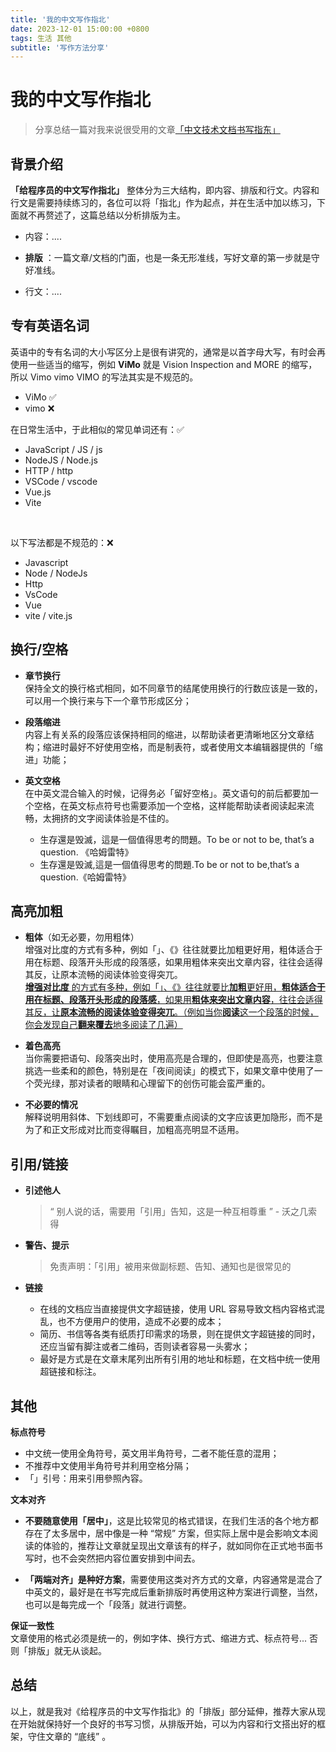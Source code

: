 ```yaml
---
title: '我的中文写作指北'
date: 2023-12-01 15:00:00 +0800
tags: 生活 其他
subtitle: '写作方法分享'
---
```


# 我的中文写作指北

> 分享总结一篇对我来说很受用的文章[「中文技术文档书写指东」](https://sspai.com/post/68349)

## 背景介绍

**「给程序员的中文写作指北」** 整体分为三大结构，即内容、排版和行文。内容和行文是需要持续练习的，各位可以将「指北」作为起点，并在生活中加以练习，下面就不再赘述了，这篇总结以分析排版为主。

- 内容：....

- **排版** ：一篇文章/文档的门面，也是一条无形准线，写好文章的第一步就是守好准线。

- 行文：....

## 专有英语名词

英语中的专有名词的大小写区分上是很有讲究的，通常是以首字母大写，有时会再使用一些适当的缩写，例如 **ViMo** 就是 Vision Inspection and MORE 的缩写，所以 Vimo vimo VIMO 的写法其实是不规范的。

- ViMo ✅
- vimo ❌

在日常生活中，于此相似的常见单词还有：✅

- JavaScript / JS / js
- NodeJS / Node.js
- HTTP / http
- VSCode / vscode
- Vue.js
- Vite

​

以下写法都是不规范的：❌

- Javascript
- Node / NodeJs
- Http
- VsCode
- Vue
- vite / vite.js

## 换行/空格

- **章节换行**  
  保持全文的换行格式相同，如不同章节的结尾使用换行的行数应该是一致的，可以用一个换行来与下一个章节形成区分；

- **段落缩进**  
  内容上有关系的段落应该保持相同的缩进，以帮助读者更清晰地区分文章结构；缩进时最好不好使用空格，而是制表符，或者使用文本编辑器提供的「缩进」功能；

- **英文空格**  
  在中英文混合输入的时候，记得务必「留好空格」。英文语句的前后都要加一个空格，在英文标点符号也需要添加一个空格，这样能帮助读者阅读起来流畅，太拥挤的文字阅读体验是不佳的。
  - 生存還是毁滅，這是一個值得思考的問題。To be or not to be, that’s a question. 《哈姆雷特》
  - 生存還是毁滅,這是一個值得思考的問題.To be or not to be,that’s a question.《哈姆雷特》

## 高亮加粗

- **粗体**（如无必要，勿用粗体）  
  增强对比度的方式有多种，例如「」、《》往往就要比加粗更好用，粗体适合于用在标题、段落开头形成的段落感，如果用粗体来突出文章内容，往往会适得其反，让原本流畅的阅读体验变得突兀。  
  <u>**增强对比度** 的方式有多种，例如「」、《》往往就要比**加粗**更好用，**粗体适合于用在标题、段落开头形成的段落感**，如果用**粗体来突出文章内容**，往往会适得其反，让**原本流畅的阅读体验变得突兀**。（例如当你**阅读**这一个段落的时候，你会发现自己**翻来覆去**地多阅读了几遍）</u>

- **着色高亮**  
  当你需要把语句、段落突出时，使用高亮是合理的，但即使是高亮，也要注意挑选一些柔和的颜色，特别是在「夜间阅读」的模式下，如果文章中使用了一个荧光绿，那对读者的眼睛和心理留下的创伤可能会蛮严重的。

- **不必要的情况**  
  解释说明用斜体、下划线即可，不需要重点阅读的文字应该更加隐形，而不是为了和正文形成对比而变得瞩目，加粗高亮明显不适用。

## 引用/链接

- **引述他人**

  > “ 别人说的话，需要用「引用」告知，这是一种互相尊重 ” - 沃之几索得

- **警告、提示**

  > 免责声明：「引用」被用来做副标题、告知、通知也是很常见的

- **链接**

  - 在线的文档应当直接提供文字超链接，使用 URL 容易导致文档内容格式混乱，也不方便用户的使用，造成不必要的成本；
  - 简历、书信等各类有纸质打印需求的场景，则在提供文字超链接的同时，还应当留有脚注或者二维码，否则读者容易一头雾水；
  - 最好是方式是在文章末尾列出所有引用的地址和标题，在文档中统一使用超链接和标注。

## 其他

**标点符号**

- 中文统一使用全角符号，英文用半角符号，二者不能任意的混用；
- 不推荐中文使用半角符号并利用空格分隔；
- 「」引号：用来引用參照內容。

**文本对齐**

- **不要随意使用「居中」**，这是比较常见的格式错误，在我们生活的各个地方都存在了太多居中，居中像是一种 “常规” 方案，但实际上居中是会影响文本阅读的体验的，推荐让文章就呈现出文章该有的样子，就如同你在正式地书面书写时，也不会突然把内容位置安排到中间去。

- **「两端对齐」是种好方案**，需要使用这类对齐方式的文章，内容通常是混合了中英文的，最好是在书写完成后重新排版时再使用这种方案进行调整，当然，也可以是每完成一个「段落」就进行调整。

**保证一致性**  
​文章使用的格式必须是统一的，例如字体、换行方式、缩进方式、标点符号... 否则「排版」就无从谈起。

## 总结

以上，就是我对《给程序员的中文写作指北》的「排版」部分延伸，推荐大家从现在开始就保持好一个良好的书写习惯，从排版开始，可以为内容和行文搭出好的框架，守住文章的 “底线” 。
